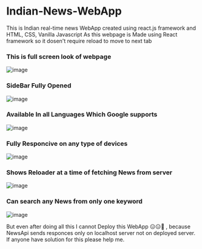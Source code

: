 # Indian-News-WebApp
This is Indian real-time news WebApp created using react.js framework and HTML, CSS, Vanilla Javascript
As this webpage is Made using React framework so it dosen't require reload to move to next tab

### This is full screen look of webpage
![image](https://user-images.githubusercontent.com/104665278/180654423-fa6a65ec-566d-4383-8ec2-f96039f82065.png)

### SideBar Fully Opened
![image](https://user-images.githubusercontent.com/104665278/180654832-4f4685a3-8aae-4436-b0e9-66eb2ee7d2df.png)

### Available In all Languages Which Google supports
![image](https://user-images.githubusercontent.com/104665278/180654716-b644971b-6fb9-4a0e-9205-0bb60f0e2cdd.png)

### Fully Responcive on any type of devices
![image](https://user-images.githubusercontent.com/104665278/180654962-c492c392-94ae-4db2-b5e3-ecef999abf0e.png)

### Shows Reloader at a time of fetching News from server
![image](https://user-images.githubusercontent.com/104665278/180655031-59b93fc5-2966-4a4d-b9aa-2067669f1056.png)

### Can search any News from only one keyword
![image](https://user-images.githubusercontent.com/104665278/180655131-d9e230d8-e98f-43c2-8efc-0e693f7f7d0c.png)


But even after doing all this I cannot Deploy this WebApp 😑😑🥲 , 
because NewsApi  sends responces only on localhost server not on deployed server.
If anyone have solution for this please help me.



